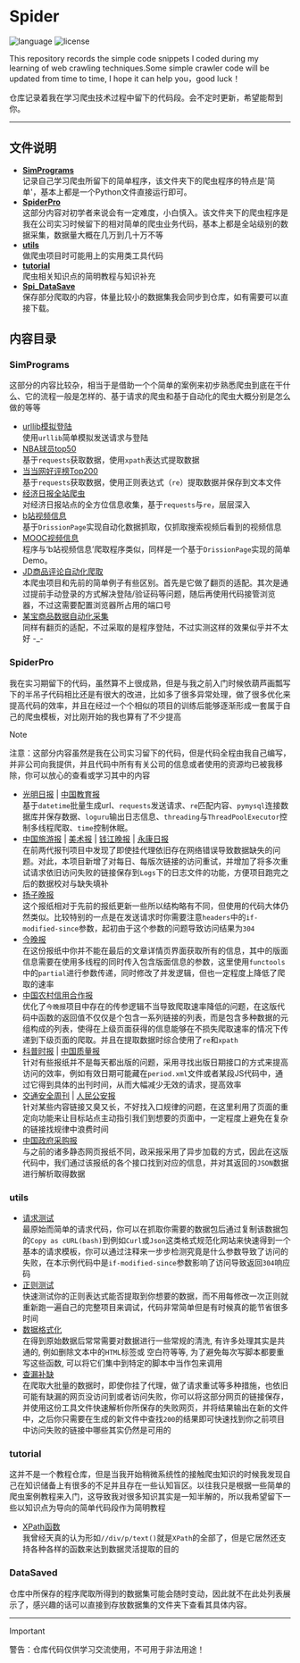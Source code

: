 # Spider

![language](https://img.shields.io/badge/language-Python-blue)
![license](https://img.shields.io/badge/License-MIT-red)

This repository records the simple code snippets I coded during my learning of web crawling techniques.Some simple crawler code will be updated from time to time, I hope it can help you，good luck！

仓库记录着我在学习爬虫技术过程中留下的代码段。会不定时更新，希望能帮到你。

---

## 文件说明

- [**SimPrograms**](https://github.com/zhuruili/Spider/tree/main/SimPrograms)  
  记录自己学习爬虫所留下的简单程序，该文件夹下的爬虫程序的特点是'简单'，基本上都是一个Python文件直接运行即可。
- [**SpiderPro**](https://github.com/zhuruili/Spider/tree/main/SpiderPro)  
  这部分内容对初学者来说会有一定难度，小白慎入。该文件夹下的爬虫程序是我在公司实习时候留下的相对简单的爬虫业务代码，基本上都是全站级别的数据采集，数据量大概在几万到几十万不等
- [**utils**](https://github.com/zhuruili/Spider/tree/main/utils)  
  做爬虫项目时可能用上的实用类工具代码
- [**tutorial**](https://github.com/zhuruili/Spider/tree/main/tutorial)  
  爬虫相关知识点的简明教程与知识补充
- [**Spi_DataSave**](https://github.com/zhuruili/Spider/tree/main/Spi_DataSave)  
  保存部分爬取的内容，体量比较小的数据集我会同步到仓库，如有需要可以直接下载。

## 内容目录

### SimPrograms

这部分的内容比较杂，相当于是借助一个个简单的案例来初步熟悉爬虫到底在干什么、它的流程一般是怎样的、基于请求的爬虫和基于自动化的爬虫大概分别是怎么做的等等

- [urllib模拟登陆](https://github.com/zhuruili/Spider/blob/main/SimPrograms/package_urllib.py)  
  使用`urllib`简单模拟发送请求与登陆
- [NBA球员top50](https://github.com/zhuruili/Spider/blob/main/SimPrograms/spi_NBA.py)  
  基于`requests`获取数据，使用`xpath`表达式提取数据
- [当当网好评榜Top200](https://github.com/zhuruili/Spider/blob/main/SimPrograms/spi_dangdang.py)  
  基于`requests`获取数据，使用正则表达式（`re`）提取数据并保存到文本文件
- [经济日报全站爬虫](https://github.com/zhuruili/Spider/blob/main/SimPrograms/spi_EconomicDaily.py)  
  对经济日报站点的全方位信息收集，基于`requests`与`re`，层层深入
- [b站视频信息](https://github.com/zhuruili/Spider/blob/main/SimPrograms/spi_bilibili_rsc.py)  
  基于`DrissionPage`实现自动化数据抓取，仅抓取搜索视频后看到的视频信息
- [MOOC视频信息](https://github.com/zhuruili/Spider/blob/main/SimPrograms/spi_MOOC_rsc.py)  
  程序与‘b站视频信息’爬取程序类似，同样是一个基于`DrissionPage`实现的简单Demo。
- [JD商品评论自动化爬取](https://github.com/zhuruili/Spider/blob/main/SimPrograms/spi_JD_comments.py)  
  本爬虫项目和先前的简单例子有些区别。首先是它做了翻页的适配。其次是通过提前手动登录的方式解决登陆/验证码等问题，随后再使用代码接管浏览器，不过这需要配置浏览器所占用的端口号
- [某宝商品数据自动化采集](https://github.com/zhuruili/Spider/blob/main/SimPrograms/spi_Taobao.py)  
  同样有翻页的适配，不过采取的是程序登陆，不过实测这样的效果似乎并不太好 -_-

### SpiderPro

我在实习期留下的代码，虽然算不上很成熟，但是与我之前入门时候依葫芦画瓢写下的半吊子代码相比还是有很大的改进，比如多了很多异常处理，做了很多优化来提高代码的效率，并且在经过一个个相似的项目的训练后能够逐渐形成一套属于自己的爬虫模板，对比刚开始的我也算有了不少提高

> [!Note]
> 注意：这部分内容虽然是我在公司实习留下的代码，但是代码全程由我自己编写，并非公司向我提供，并且代码中所有有关公司的信息或者使用的资源均已被我移除，你可以放心的查看或学习其中的内容

- [光明日报](https://github.com/zhuruili/Spider/blob/main/SpiderPro/spi_gmw.py) | [中国教育报](https://github.com/zhuruili/Spider/blob/main/SpiderPro/spi_jyb.py)  
  基于`datetime`批量生成url、`requests`发送请求、`re`匹配内容、`pymysql`连接数据库并保存数据、`loguru`输出日志信息、`threading`与`ThreadPoolExecutor`控制多线程爬取、`time`控制休眠。
- [中国旅游报](https://github.com/zhuruili/Spider/blob/main/SpiderPro/spi_lyb.py) | [美术报](https://github.com/zhuruili/Spider/blob/main/SpiderPro/spi_msb.py) | [钱江晚报](https://github.com/zhuruili/Spider/blob/main/SpiderPro/spi_qjwb.py) | [永康日报](https://github.com/zhuruili/Spider/blob/main/SpiderPro/spi_ykrb.py)  
  在前两代报刊项目中发现了即使挂代理依旧存在网络错误导致数据缺失的问题。对此，本项目新增了对每日、每版次链接的访问重试，并增加了将多次重试请求依旧访问失败的链接保存到`Logs`下的日志文件的功能，方便项目跑完之后的数据校对与缺失填补
- [扬子晚报](https://github.com/zhuruili/Spider/blob/main/SpiderPro/spi_yzwb.py)  
  这个报纸相对于先前的报纸更新一些所以结构略有不同，但使用的代码大体仍然类似。比较特别的一点是在发送请求时你需要注意`headers`中的`if-modified-since`参数，起初由于这个参数的问题导致访问结果为`304`
- [今晚报](https://github.com/zhuruili/Spider/blob/main/SpiderPro/spi_jinwanbao.py)  
  在这份报纸中你并不能在最后的文章详情页界面获取所有的信息，其中的版面信息需要在使用多线程的同时传入包含版面信息的参数，这里使用`functools`中的`partial`进行参数传递，同时修改了并发逻辑，但也一定程度上降低了爬取的速率
- [中国农村信用合作报](https://github.com/zhuruili/Spider/blob/main/SpiderPro/spi_chinanshw.py)  
  优化了`今晚报`项目中存在的传参逻辑不当导致爬取速率降低的问题，在这版代码中函数的返回值不仅仅是个包含一系列链接的列表，而是包含多种数据的元组构成的列表，使得在上级页面获得的信息能够在不损失爬取速率的情况下传递到下级页面的爬取。并且在提取数据时综合使用了`re`和`xpath`
- [科普时报](https://github.com/zhuruili/Spider/blob/main/SpiderPro/spi_kpsb.py) | [中国质量报](https://github.com/zhuruili/Spider/blob/main/SpiderPro/spi_zlb.py)  
  针对有些报纸并不是每天都出版的问题，采用寻找出版日期接口的方式来提高访问的效率，例如有效日期可能藏在`period.xml`文件或者某段JS代码中，通过它得到具体的出刊时间，从而大幅减少无效的请求，提高效率
- [交通安全周刊](https://github.com/zhuruili/Spider/blob/main/SpiderPro/spi_jtaqzk.py) | [人民公安报](https://github.com/zhuruili/Spider/blob/main/SpiderPro/spi_rmga.py)  
  针对某些内容链接又臭又长，不好找入口规律的问题，在这里利用了页面的重定向功能来让目标站点主动指引我们到想要的页面中，一定程度上避免在复杂的链接找规律中浪费时间
- [中国政府采购报](https://github.com/zhuruili/Spider/blob/main/SpiderPro/spi_zcb.py)  
  与之前的诸多静态网页报纸不同，政采报采用了异步加载的方式，因此在这版代码中，我们通过该报纸的各个接口找到对应的信息，并对其返回的`JSON`数据进行解析取得数据

### utils

- [请求测试](https://github.com/zhuruili/Spider/blob/main/utils/curl_test.py)  
  最原始而简单的请求代码，你可以在抓取你需要的数据包后通过复制该数据包的`Copy as cURL(bash)`到例如`Curl`或`Json`这类格式规范化网站来快速得到一个基本的请求模板，你可以通过注释来一步步检测究竟是什么参数导致了访问的失败，在本示例代码中是`if-modified-since`参数影响了访问导致返回`304`响应码
- [正则测试](https://github.com/zhuruili/Spider/blob/main/utils/re_test.py)  
  快速测试你的正则表达式能否提取到你想要的数据，而不用每修改一次正则就重新跑一遍自己的完整项目来调试，代码非常简单但是有时候真的能节省很多时间
- [数据格式化](https://github.com/zhuruili/Spider/blob/main/utils/format_scripts.py)  
  在得到原始数据后常常需要对数据进行一些常规的清洗, 有许多处理其实是共通的, 例如删除文本中的`HTML`标签或
  空白符等等, 为了避免每次写脚本都要重写这些函数, 可以将它们集中到特定的脚本中当作包来调用
- [查漏补缺](https://github.com/zhuruili/Spider/blob/main/utils/LeakFilling.py)  
  在爬取大批量的数据时，即使你挂了代理，做了请求重试等多种措施，也依旧可能有缺漏的网页没访问到或者访问失败，你可以将这部分网页的链接保存，并使用这份工具文件快速解析你所保存的失败网页，并将结果输出在新的文件中，之后你只需要在生成的新文件中查找`200`的结果即可快速找到你之前项目中访问失败的链接中哪些其实仍然是可用的

### tutorial

这并不是一个教程仓库，但是当我开始稍微系统性的接触爬虫知识的时候我发现自己在知识储备上有很多的不足并且存在一些认知盲区。以往我只是根据一些简单的爬虫案例教程来入门，这导致我对很多知识其实是一知半解的，所以我希望留下一些以知识点为导向的简单代码段作为简明教程

- [XPath函数](https://github.com/zhuruili/Spider/blob/main/tutorial/XPath_function.py)  
  我曾经天真的认为形如`//div/p/text()`就是`XPath`的全部了，但是它居然还支持各种各样的函数来达到数据灵活提取的目的

### DataSaved

仓库中所保存的程序爬取所得到的数据集可能会随时变动，因此就不在此处列表展示了，感兴趣的话可以直接到存放数据集的文件夹下查看其具体内容。

---

> [!Important]
> 警告：仓库代码仅供学习交流使用，不可用于非法用途！
